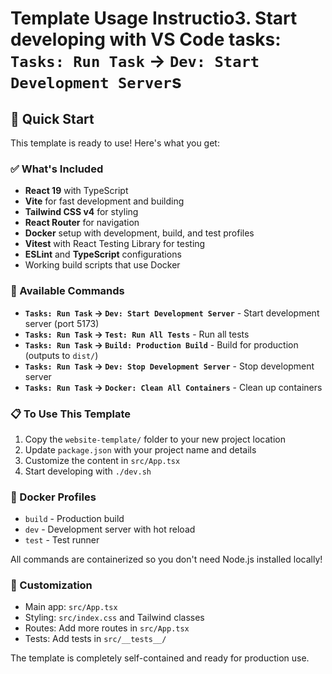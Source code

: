 # Template Usage Instructio3. Start developing with VS Code tasks: `Tasks: Run Task` → `Dev: Start Development Server`s

## 🚀 Quick Start

This template is ready to use! Here's what you get:

### ✅ What's Included
- **React 19** with TypeScript
- **Vite** for fast development and building  
- **Tailwind CSS v4** for styling
- **React Router** for navigation
- **Docker** setup with development, build, and test profiles
- **Vitest** with React Testing Library for testing
- **ESLint** and **TypeScript** configurations
- Working build scripts that use Docker

### 🔧 Available Commands
- **`Tasks: Run Task` → `Dev: Start Development Server`** - Start development server (port 5173)
- **`Tasks: Run Task` → `Test: Run All Tests`** - Run all tests
- **`Tasks: Run Task` → `Build: Production Build`** - Build for production (outputs to `dist/`)
- **`Tasks: Run Task` → `Dev: Stop Development Server`** - Stop development server
- **`Tasks: Run Task` → `Docker: Clean All Containers`** - Clean up containers

### 📋 To Use This Template
1. Copy the `website-template/` folder to your new project location
2. Update `package.json` with your project name and details
3. Customize the content in `src/App.tsx`
4. Start developing with `./dev.sh`

### 🐳 Docker Profiles
- `build` - Production build
- `dev` - Development server with hot reload
- `test` - Test runner

All commands are containerized so you don't need Node.js installed locally!

### 🎨 Customization
- Main app: `src/App.tsx`
- Styling: `src/index.css` and Tailwind classes
- Routes: Add more routes in `src/App.tsx`
- Tests: Add tests in `src/__tests__/`

The template is completely self-contained and ready for production use.
